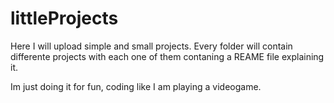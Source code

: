 # littleProjects
Here I will upload simple and small projects. Every folder will contain differente projects with each one of them contaning a REAME file explaining it. 

Im just doing it for fun, coding like I am playing a videogame.